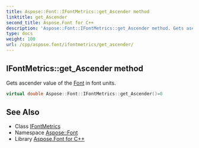 ```yaml
---
title: Aspose::Font::IFontMetrics::get_Ascender method
linktitle: get_Ascender
second_title: Aspose.Font for C++
description: 'Aspose::Font::IFontMetrics::get_Ascender method. Gets ascender value of the Font in font units in C++.'
type: docs
weight: 100
url: /cpp/aspose.font/ifontmetrics/get_ascender/
---
```

## IFontMetrics::get_Ascender method


Gets ascender value of the [Font](../../font/) in font units.

```cpp
virtual double Aspose::Font::IFontMetrics::get_Ascender()=0
```

## See Also

* Class [IFontMetrics](../)
* Namespace [Aspose::Font](../../)
* Library [Aspose.Font for C++](../../../)
